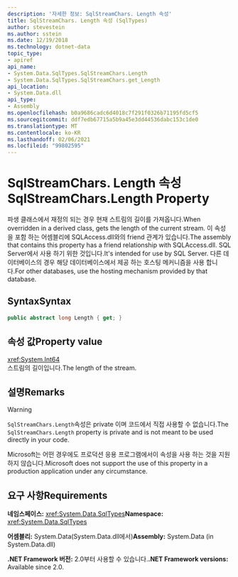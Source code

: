 ```yaml
---
description: '자세한 정보: SqlStreamChars. Length 속성'
title: SqlStreamChars. Length 속성 (SqlTypes)
author: stevestein
ms.author: sstein
ms.date: 12/19/2018
ms.technology: dotnet-data
topic_type:
- apiref
api_name:
- System.Data.SqlTypes.SqlStreamChars.Length
- System.Data.SqlTypes.SqlStreamChars.get_Length
api_location:
- System.Data.dll
api_type:
- Assembly
ms.openlocfilehash: b0a9686cadc6d4018c7f291f0326b71195fd5cf5
ms.sourcegitcommit: ddf7edb67715a5b9a45e3dd44536dabc153c1de0
ms.translationtype: MT
ms.contentlocale: ko-KR
ms.lasthandoff: 02/06/2021
ms.locfileid: "99802595"
---
```

# <a name="sqlstreamcharslength-property"></a><span data-ttu-id="75596-103">SqlStreamChars. Length 속성</span><span class="sxs-lookup"><span data-stu-id="75596-103">SqlStreamChars.Length Property</span></span>

<span data-ttu-id="75596-104">파생 클래스에서 재정의 되는 경우 현재 스트림의 길이를 가져옵니다.</span><span class="sxs-lookup"><span data-stu-id="75596-104">When overridden in a derived class, gets the length of the current stream.</span></span> <span data-ttu-id="75596-105">이 속성을 포함 하는 어셈블리에 SQLAccess.dll와의 friend 관계가 있습니다.</span><span class="sxs-lookup"><span data-stu-id="75596-105">The assembly that contains this property has a friend relationship with SQLAccess.dll.</span></span> <span data-ttu-id="75596-106">SQL Server에서 사용 하기 위한 것입니다.</span><span class="sxs-lookup"><span data-stu-id="75596-106">It's intended for use by SQL Server.</span></span> <span data-ttu-id="75596-107">다른 데이터베이스의 경우 해당 데이터베이스에서 제공 하는 호스팅 메커니즘을 사용 합니다.</span><span class="sxs-lookup"><span data-stu-id="75596-107">For other databases, use the hosting mechanism provided by that database.</span></span>

## <a name="syntax"></a><span data-ttu-id="75596-108">Syntax</span><span class="sxs-lookup"><span data-stu-id="75596-108">Syntax</span></span>

```csharp
public abstract long Length { get; }
```

## <a name="property-value"></a><span data-ttu-id="75596-109">속성 값</span><span class="sxs-lookup"><span data-stu-id="75596-109">Property value</span></span>

<xref:System.Int64>\
<span data-ttu-id="75596-110">스트림의 길이입니다.</span><span class="sxs-lookup"><span data-stu-id="75596-110">The length of the stream.</span></span>

## <a name="remarks"></a><span data-ttu-id="75596-111">설명</span><span class="sxs-lookup"><span data-stu-id="75596-111">Remarks</span></span>

> [!WARNING]
> <span data-ttu-id="75596-112">`SqlStreamChars.Length`속성은 private 이며 코드에서 직접 사용할 수 없습니다.</span><span class="sxs-lookup"><span data-stu-id="75596-112">The `SqlStreamChars.Length` property is private and is not meant to be used directly in your code.</span></span>
>
> <span data-ttu-id="75596-113">Microsoft는 어떤 경우에도 프로덕션 응용 프로그램에서이 속성을 사용 하는 것을 지원 하지 않습니다.</span><span class="sxs-lookup"><span data-stu-id="75596-113">Microsoft does not support the use of this property in a production application under any circumstance.</span></span>

## <a name="requirements"></a><span data-ttu-id="75596-114">요구 사항</span><span class="sxs-lookup"><span data-stu-id="75596-114">Requirements</span></span>

<span data-ttu-id="75596-115">**네임스페이스:** <xref:System.Data.SqlTypes></span><span class="sxs-lookup"><span data-stu-id="75596-115">**Namespace:** <xref:System.Data.SqlTypes></span></span>

<span data-ttu-id="75596-116">**어셈블리:** System.Data(System.Data.dll에서)</span><span class="sxs-lookup"><span data-stu-id="75596-116">**Assembly:** System.Data (in System.Data.dll)</span></span>

<span data-ttu-id="75596-117">**.NET Framework 버전:** 2.0부터 사용할 수 있습니다.</span><span class="sxs-lookup"><span data-stu-id="75596-117">**.NET Framework versions:** Available since 2.0.</span></span>
